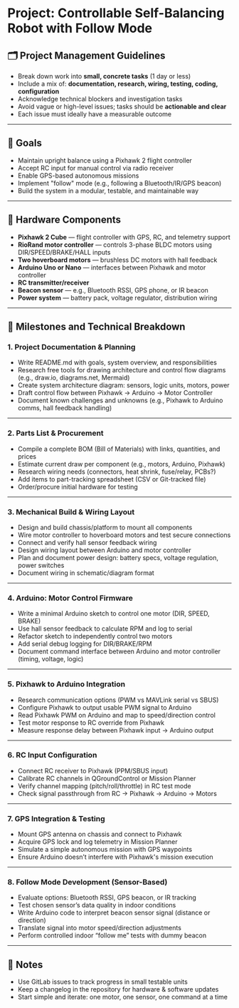 # Project: Controllable Self-Balancing Robot with Follow Mode

## 🗂️ Project Management Guidelines
- Break down work into **small, concrete tasks** (1 day or less)
- Include a mix of: **documentation, research, wiring, testing, coding, configuration**
- Acknowledge technical blockers and investigation tasks
- Avoid vague or high-level issues; tasks should be **actionable and clear**
- Each issue must ideally have a measurable outcome

---

## 🎯 Goals
- Maintain upright balance using a Pixhawk 2 flight controller
- Accept RC input for manual control via radio receiver
- Enable GPS-based autonomous missions
- Implement "follow" mode (e.g., following a Bluetooth/IR/GPS beacon)
- Build the system in a modular, testable, and maintainable way

---

## 🔧 Hardware Components
- **Pixhawk 2 Cube** — flight controller with GPS, RC, and telemetry support
- **RioRand motor controller** — controls 3-phase BLDC motors using DIR/SPEED/BRAKE/HALL inputs
- **Two hoverboard motors** — brushless DC motors with hall feedback
- **Arduino Uno or Nano** — interfaces between Pixhawk and motor controller
- **RC transmitter/receiver**
- **Beacon sensor** — e.g., Bluetooth RSSI, GPS phone, or IR beacon
- **Power system** — battery pack, voltage regulator, distribution wiring

---

## 📆 Milestones and Technical Breakdown

### 1. Project Documentation & Planning
- Write README.md with goals, system overview, and responsibilities
- Research free tools for drawing architecture and control flow diagrams (e.g., draw.io, diagrams.net, Mermaid)
- Create system architecture diagram: sensors, logic units, motors, power
- Draft control flow between Pixhawk → Arduino → Motor Controller
- Document known challenges and unknowns (e.g., Pixhawk to Arduino comms, hall feedback handling)

---

### 2. Parts List & Procurement
- Compile a complete BOM (Bill of Materials) with links, quantities, and prices
- Estimate current draw per component (e.g., motors, Arduino, Pixhawk)
- Research wiring needs (connectors, heat shrink, fuse/relay, PCBs?)
- Add items to part-tracking spreadsheet (CSV or Git-tracked file)
- Order/procure initial hardware for testing

---

### 3. Mechanical Build & Wiring Layout
- Design and build chassis/platform to mount all components
- Wire motor controller to hoverboard motors and test secure connections
- Connect and verify hall sensor feedback wiring
- Design wiring layout between Arduino and motor controller
- Plan and document power design: battery specs, voltage regulation, power switches
- Document wiring in schematic/diagram format

---

### 4. Arduino: Motor Control Firmware
- Write a minimal Arduino sketch to control one motor (DIR, SPEED, BRAKE)
- Use hall sensor feedback to calculate RPM and log to serial
- Refactor sketch to independently control two motors
- Add serial debug logging for DIR/BRAKE/RPM
- Document command interface between Arduino and motor controller (timing, voltage, logic)

---

### 5. Pixhawk to Arduino Integration
- Research communication options (PWM vs MAVLink serial vs SBUS)
- Configure Pixhawk to output usable PWM signal to Arduino
- Read Pixhawk PWM on Arduino and map to speed/direction control
- Test motor response to RC override from Pixhawk
- Measure response delay between Pixhawk input → Arduino output

---

### 6. RC Input Configuration
- Connect RC receiver to Pixhawk (PPM/SBUS input)
- Calibrate RC channels in QGroundControl or Mission Planner
- Verify channel mapping (pitch/roll/throttle) in RC test mode
- Check signal passthrough from RC → Pixhawk → Arduino → Motors

---

### 7. GPS Integration & Testing
- Mount GPS antenna on chassis and connect to Pixhawk
- Acquire GPS lock and log telemetry in Mission Planner
- Simulate a simple autonomous mission with GPS waypoints
- Ensure Arduino doesn’t interfere with Pixhawk's mission execution

---

### 8. Follow Mode Development (Sensor-Based)
- Evaluate options: Bluetooth RSSI, GPS beacon, or IR tracking
- Test chosen sensor’s data quality in indoor conditions
- Write Arduino code to interpret beacon sensor signal (distance or direction)
- Translate signal into motor speed/direction adjustments
- Perform controlled indoor “follow me” tests with dummy beacon

---

## 📌 Notes
- Use GitLab issues to track progress in small testable units
- Keep a changelog in the repository for hardware & software updates
- Start simple and iterate: one motor, one sensor, one command at a time

